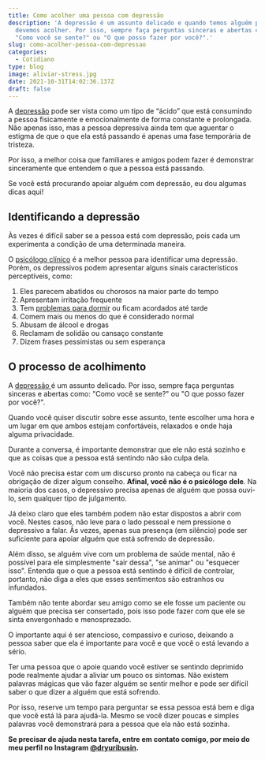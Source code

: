 ```yaml
---
title: Como acolher uma pessoa com depressão
description: 'A depressão é um assunto delicado e quando temos alguém próximo
  devemos acolher. Por isso, sempre faça perguntas sinceras e abertas como:
  "Como você se sente?" ou "O que posso fazer por você?".'
slug: como-acolher-pessoa-com-depressao
categories:
  - Cotidiano
type: blog
image: aliviar-stress.jpg
date: 2021-10-31T14:02:36.137Z
draft: false
---
```


A [depressão](https://yuribusin.com.br/8-sintomas-de-depressao-que-voce-precisa-reconhecer/) pode ser vista como um tipo de “ácido” que está consumindo a pessoa fisicamente e emocionalmente de forma constante e prolongada. Não apenas isso, mas a pessoa depressiva ainda tem que aguentar o estigma de que o que ela está passando é apenas uma fase temporária de tristeza.

Por isso, a melhor coisa que familiares e amigos podem fazer é demonstrar sinceramente que entendem o que a pessoa está passando.

Se você está procurando apoiar alguém com depressão, eu dou algumas dicas aqui!

## Identificando a depressão

Às vezes é difícil saber se a pessoa está com depressão, pois cada um experimenta a condição de uma determinada maneira.

O [psicólogo clínico](https://yuribusin.com.br/pra-que-serve-um-psicologo-clinico/) é a melhor pessoa para identificar uma depressão. Porém, os depressivos podem apresentar alguns sinais característicos perceptíveis, como:

1. Eles parecem abatidos ou chorosos na maior parte do tempo
2. Apresentam irritação frequente
3. Tem [problemas para dormir](/por-que-uma-pessoa-com-insonia-deve-procurar-um-psicologo/) ou ficam acordados até tarde
4. Comem mais ou menos do que é considerado normal
5. Abusam de álcool e drogas
6. Reclamam de solidão ou cansaço constante
7. Dizem frases pessimistas ou sem esperança

## O processo de acolhimento

A [depressão ](/como-lidar-com-a-depressao-pos-parto/)é um assunto delicado. Por isso, sempre faça perguntas sinceras e abertas como: "Como você se sente?" ou "O que posso fazer por você?".

Quando você quiser discutir sobre esse assunto, tente escolher uma hora e um lugar em que ambos estejam confortáveis, relaxados e onde haja alguma privacidade.

Durante a conversa, é importante demonstrar que ele não está sozinho e que as coisas que a pessoa está sentindo não são culpa dela.

Você não precisa estar com um discurso pronto na cabeça ou ficar na obrigação de dizer algum conselho. **Afinal, você não é o psicólogo dele**. Na maioria dos casos, o depressivo precisa apenas de alguém que possa ouvi-lo, sem qualquer tipo de julgamento.

Já deixo claro que eles também podem não estar dispostos a abrir com você. Nestes casos, não leve para o lado pessoal e nem pressione o depressivo a falar. Às vezes, apenas sua presença (em silêncio) pode ser suficiente para apoiar alguém que está sofrendo de depressão.

Além disso, se alguém vive com um problema de saúde mental, não é possível para ele simplesmente "sair dessa", "se animar" ou "esquecer isso". Entenda que o que a pessoa está sentindo é difícil de controlar, portanto, não diga a eles que esses sentimentos são estranhos ou infundados.

Também não tente abordar seu amigo como se ele fosse um paciente ou alguém que precisa ser consertado, pois isso pode fazer com que ele se sinta envergonhado e menosprezado.

O importante aqui é ser atencioso, compassivo e curioso, deixando a pessoa saber que ela é importante para você e que você o está levando a sério.

Ter uma pessoa que o apoie quando você estiver se sentindo deprimido pode realmente ajudar a aliviar um pouco os sintomas. Não existem palavras mágicas que vão fazer alguém se sentir melhor e pode ser difícil saber o que dizer a alguém que está sofrendo.

Por isso, reserve um tempo para perguntar se essa pessoa está bem e diga que você está lá para ajudá-la. Mesmo se você dizer poucas e simples palavras você demonstrará para a pessoa que ela não está sozinha.

**Se precisar de ajuda nesta tarefa, entre em contato comigo, por meio do meu perfil no Instagram [@dryuribusin](https://www.instagram.com/dryuribusin/).**
